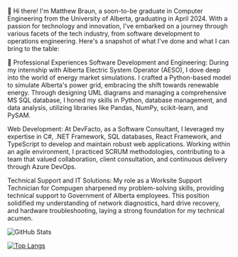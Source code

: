 👋 Hi there! I'm Matthew Braun, a soon-to-be graduate in Computer Engineering from the University of Alberta, graduating in April 2024. With a passion for technology and innovation, I've embarked on a journey through various facets of the tech industry, from software development to operations engineering. Here's a snapshot of what I've done and what I can bring to the table:

💼 Professional Experiences
Software Development and Engineering: During my internship with Alberta Electric System Operator (AESO), I dove deep into the world of energy market simulations. I crafted a Python-based model to simulate Alberta's power grid, embracing the shift towards renewable energy. Through designing UML diagrams and managing a comprehensive MS SQL database, I honed my skills in Python, database management, and data analysis, utilizing libraries like Pandas, NumPy, scikit-learn, and PySAM.

Web Development: At DevFacto, as a Software Consultant, I leveraged my expertise in C#, .NET Framework, SQL databases, React Framework, and TypeScript to develop and maintain robust web applications. Working within an agile environment, I practiced SCRUM methodologies, contributing to a team that valued collaboration, client consultation, and continuous delivery through Azure DevOps.

Technical Support and IT Solutions: My role as a Worksite Support Technician for Compugen sharpened my problem-solving skills, providing technical support to Government of Alberta employees. This position solidified my understanding of network diagnostics, hard drive recovery, and hardware troubleshooting, laying a strong foundation for my technical acumen.


![GitHub Stats](https://github-readme-stats.vercel.app/api?username=mjbraun95&theme=radical)

[![Top Langs](https://github-readme-stats.vercel.app/api/top-langs/?username=mjbraun95&langs_count=8&theme=radical&show_icons=true)](https://github.com/mjbraun95/github-readme-stats)

